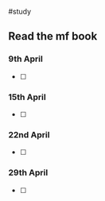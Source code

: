#study

## Read the mf book
### 9th April
- [ ] 

### 15th April
- [ ] 

### 22nd April
- [ ] 

### 29th April
- [ ] 
